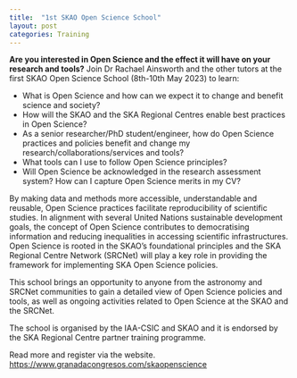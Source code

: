 ```yaml
---
title:  "1st SKAO Open Science School"
layout: post
categories: Training
---
```

**Are you interested in Open Science and the effect it will have on your research and tools?**
Join Dr Rachael Ainsworth and the other tutors at the first SKAO Open Science School (8th-10th May 2023) to learn:
- What is Open Science and how can we expect it to change and benefit science and society?
- How will the SKAO and the SKA Regional Centres enable best practices in Open Science?
- As a senior researcher/PhD student/engineer, how do Open Science practices and policies benefit and change my research/collaborations/services and tools?
- What tools can I use to follow Open Science principles?
- Will Open Science be acknowledged in the research assessment system? How can I capture Open Science merits in my CV?

By making data and methods more accessible, understandable and reusable, Open Science practices facilitate reproducibility of scientific studies. In alignment with several United Nations sustainable development goals, the concept of Open Science contributes to democratising information and reducing inequalities in accessing scientific infrastructures. Open Science is rooted in the SKAO’s foundational principles and the SKA Regional Centre Network (SRCNet) will play a key role in providing the framework for implementing SKA Open Science policies. 

This school brings an opportunity to anyone from the astronomy and SRCNet communities to gain a detailed view of Open Science policies and tools, as well as ongoing activities related to Open Science at the SKAO and the SRCNet.

The school is organised by the IAA-CSIC and SKAO and it is endorsed by the SKA Regional Centre partner training programme.

Read more and register via the website.
https://www.granadacongresos.com/skaopenscience
